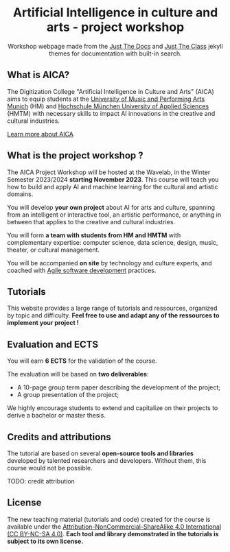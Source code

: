 <br><br>
<p align="center">
    <h1 align="center">Artificial Intelligence in culture and arts - project workshop</h1>
    <p align="center">Workshop webpage made from the <a href="https://just-the-docs.com/">Just The Docs</a> and <a href="https://github.com/kevinlin1/just-the-class">Just The Class</a> jekyll themes for documentation with built-in search.
</p>

<!-- <p align="center">A video walkthrough of various Just the Docs features</p> -->

<!-- https://user-images.githubusercontent.com/85418632/211225192-7e5d1116-2f4f-4305-bb9b-437fe47df071.mp4 -->

## What is AICA? 

The Digitization College "Artificial Intelligence in Culture and Arts" (AICA) aims to equip students at the [University of Music and Performing Arts Munich](https://hmtm.de/) (HM) and [Hochschule München University of Applied Sciences](https://www.hm.edu/en/index.en.html) (HMTM) with necessary skills to impact AI innovations in the creative and cultural industries.

[Learn more about AICA](https://www.wavelab.io/aica/)


## What is the project workshop ?

The AICA Project Workshop will be hosted at the Wavelab, in the Winter Semester 2023/2024 **starting November 2023**.
This course will teach you how to build and apply AI and machine learning for the cultural and artistic domains.

You will develop **your own project** about AI for arts and culture, spanning from an intelligent or interactive tool, an artistic performance, or anything in between that applies to the creative and cultural industries.

You will form **a team with students from HM and HMTM** with complementary expertise: computer science, data science, design, music, theater, or cultural management. 

You will be accompanied **on site** by technology and culture experts, and coached with [Agile software development](https://en.wikipedia.org/wiki/Agile_software_development) practices.

## Tutorials

This website provides a large range of tutorials and ressources, organized by topic and difficulty. 
**Feel free to use and adapt any of the ressources to implement your project !**

## Evaluation and ECTS

You will earn **6 ECTS** for the validation of the course.

The evaluation will be based on **two deliverables**:
- A 10-page group term paper describing the development of the project;
- A group presentation of the project;

We highly encourage students to extend and capitalize on their projects to derive a bachelor or master thesis.

## Credits and attributions

The tutorial are based on several **open-source tools and libraries** developed by talented researchers and developers. Without them, this course would not be possible. 

TODO: credit attribution

## License

The new teaching material (tutorials and code) created for the course is available under the [Attribution-NonCommercial-ShareAlike 4.0 International (CC BY-NC-SA 4.0)](https://creativecommons.org/licenses/by-nc-sa/4.0/).
**Each tool and library demonstrated in the tutorials is subject to its own license.**